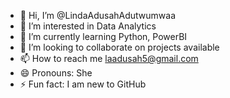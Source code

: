 - 👋 Hi, I’m @LindaAdusahAdutwumwaa
- 👀 I’m interested in Data Analytics
- 🌱 I’m currently learning Python, PowerBI
- 💞️ I’m looking to collaborate on projects available
- 📫 How to reach me laadusah5@gmail.com
- 😄 Pronouns: She
- ⚡ Fun fact: I am new to GitHub

<!---
LindaAdusahAdutwumwaa/LindaAdusahAdutwumwaa is a ✨ special ✨ repository because its `README.md` (this file) appears on your GitHub profile.
You can click the Preview link to take a look at your changes.
--->
